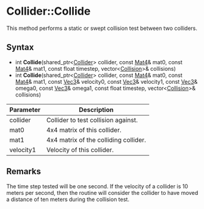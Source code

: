 # Collider::Collide #
This method performs a static or swept collision test between two colliders.

## Syntax ##
- int **Collide**(shared_ptr<[Collider](API_Collider.md)\> collider, const [Mat4](API_Mat4.md)& mat0, const [Mat4](API_Mat4.md)& mat1, const float timestep, vector<[Collision](API_Collision_FP.md)\>& collisions)
- int **Collide**(shared_ptr<[Collider](API_Collider.md)\> collider, const [Mat4](API_Mat4.md)& mat0, const [Mat4](API_Mat4.md)& mat1, const [Vec3](API_Vec3.md)& velocity0, const [Vec3](API_Vec3.md)& velocity1, const [Vec3](API_Vec3.md)& omega0, const [Vec3](API_Vec3.md)& omega1, const float timestep, vector<[Collision](API_Collision_FP.md)\>& collisions)

| Parameter | Description | 
| ----- | ----- |
| collider | Collider to test collision against. |
| mat0 | 4x4 matrix of this collider. |
| mat1 | 4x4 matrix of the colliding collider. |
| velocity1 | Velocity of this collider. |

## Remarks ##
The time step tested will be one second. If the velocity of a collider is 10 meters per second, then the routine will consider the collider to have moved a distance of ten meters during the collision test.
